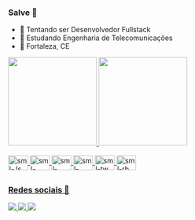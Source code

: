 ### Salve 👋

- 🔭 Tentando ser Desenvolvedor Fullstack
- 📝 Estudando Engenharia de Telecomunicações
- 📍  Fortaleza, CE

<div>
  <a href="https://github.com/samuelfrs">
  <img height="180em" src="https://github-readme-stats.vercel.app/api?username=samuelfrs&show_icons=true&theme=synthwave&include_all_commits=true&count_private=true"/>
  <img height="180em" src="https://github-readme-stats.vercel.app/api/top-langs/?username=samuelfrs&layout=compact&langs_count=7&theme=synthwave"/>
</div>

<div style="display: inline_block"><br>
  <img align="center" alt="sml-Js" height="30" width="40" src="https://cdn.jsdelivr.net/gh/devicons/devicon/icons/javascript/javascript-plain.svg">
  <img align="center" alt="sml-React" height="30" width="40" src="https://cdn.jsdelivr.net/gh/devicons/devicon/icons/react/react-original.svg">
  <img align="center" alt="sml-HTML" height="30" width="40" src="https://cdn.jsdelivr.net/gh/devicons/devicon/icons/html5/html5-original.svg">
  <img align="center" alt="sml-CSS" height="30" width="40" src="https://cdn.jsdelivr.net/gh/devicons/devicon/icons/css3/css3-original.svg">
  <img align="center" alt="sml-tw" height="30" width="40" src="https://cdn.jsdelivr.net/gh/devicons/devicon/icons/tailwindcss/tailwindcss-plain.svg">
  <img align="center" alt="sml-rb" height="30" width="40" src="https://cdn.jsdelivr.net/gh/devicons/devicon/icons/ruby/ruby-original.svg">
</div>
  
##
### Redes sociais 📱

  <div>
    <a target='_blank' href="https://twitter.com/smlfrs04">
        <img src="https://img.shields.io/badge/Twitter-1DA1F2?style=for-the-badge&logo=twitter&logoColor=white">
    </a>
    <a target='_blank' href="https://www.instagram.com/samuelfrs">
        <img src="https://img.shields.io/badge/Instagram-E4405F?style=for-the-badge&logo=instagram&logoColor=white">
    </a>
    <a target='_blank' href="mailto:samuelgfarias@gmail.com">
        <img src="https://img.shields.io/badge/-Gmail-%23333?style=for-the-badge&logo=gmail&logoColor=white">
    </a>
</div>

